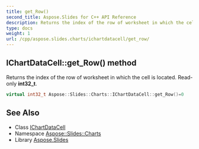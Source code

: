 ```yaml
---
title: get_Row()
second_title: Aspose.Slides for C++ API Reference
description: Returns the index of the row of worksheet in which the cell is located. Read-only int32_t.
type: docs
weight: 1
url: /cpp/aspose.slides.charts/ichartdatacell/get_row/
---
```

## IChartDataCell::get_Row() method


Returns the index of the row of worksheet in which the cell is located. Read-only **int32_t**.

```cpp
virtual int32_t Aspose::Slides::Charts::IChartDataCell::get_Row()=0
```

## See Also

* Class [IChartDataCell](./)
* Namespace [Aspose::Slides::Charts](../)
* Library [Aspose.Slides](../../)